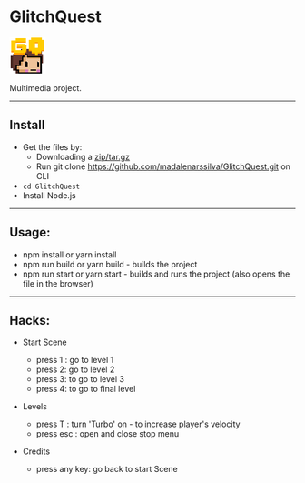 # GlitchQuest

![Phaser avatar studying](./src/assets/icon.png)

Multimedia project.

---

## Install
- Get the files by:
  - Downloading a [zip/tar.gz](https://github.com/madalenarssilva/GlitchQuest.git)
  - Run git clone https://github.com/madalenarssilva/GlitchQuest.git on CLI
- `cd GlitchQuest`
- Install Node.js 

---

## Usage:

- npm install or yarn install
- npm run build or yarn build - builds the project
- npm run start or yarn start - builds and runs the project (also opens the file in the browser)

---

## Hacks:

- Start Scene
   - press 1 : go to level 1
   - press 2: go to level 2
   - press 3: to go to level 3
   - press 4: to go to final level 

- Levels
   - press T : turn 'Turbo' on - to increase player's velocity 
   - press esc : open and close stop menu

- Credits 
   - press any key: go back to start Scene



